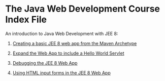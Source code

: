 # The Java Web Development Course Index File

An introduction to Java Web Development with JEE 8:

1. [Creating a basic JEE 8 web app from the Maven Archetype](jee8setup.md)

2. [Expand the Web App to include a Hello World Servlet](jee8servlet.md)

3. [Debugging the JEE 8 Web App](jee8debug.md)

4. [Using HTML input forms in the JEE 8 Web App](jee8forms.md)



